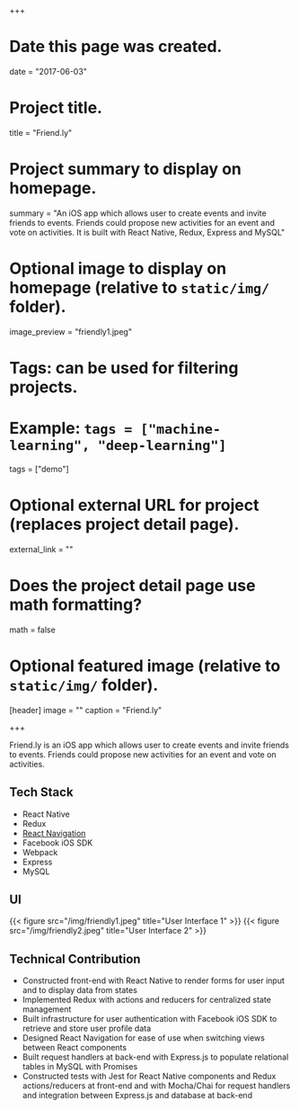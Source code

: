 +++
# Date this page was created.
date = "2017-06-03"

# Project title.
title = "Friend.ly"

# Project summary to display on homepage.
summary = "An iOS app which allows user to create events and invite friends to events. Friends could propose new activities for an event and vote on activities. It is built with React Native, Redux, Express and MySQL"

# Optional image to display on homepage (relative to `static/img/` folder).
image_preview = "friendly1.jpeg"

# Tags: can be used for filtering projects.
# Example: `tags = ["machine-learning", "deep-learning"]`
tags = ["demo"]

# Optional external URL for project (replaces project detail page).
external_link = ""

# Does the project detail page use math formatting?
math = false

# Optional featured image (relative to `static/img/` folder).
[header]
image = ""
caption = "Friend.ly"

+++

Friend.ly is an iOS app which allows user to create events and invite friends to events. Friends could propose new activities for an event and vote on activities.

## Tech Stack
* React Native
* Redux
* [React Navigation](https://reactnavigation.org/) 
* Facebook iOS SDK
* Webpack
* Express
* MySQL

## UI
{{< figure src="/img/friendly1.jpeg" title="User Interface 1" >}}
{{< figure src="/img/friendly2.jpeg" title="User Interface 2" >}}

## Technical Contribution
* Constructed front-end with React Native to render forms for user input and to display data from states 
* Implemented Redux  with actions and reducers for centralized state management
* Built infrastructure for user authentication with Facebook iOS SDK to retrieve and store user profile data
* Designed React Navigation for ease of use when switching views between React components 
* Built request handlers at back-end with Express.js to populate relational tables in MySQL with Promises
* Constructed tests with Jest for React Native components and Redux actions/reducers at front-end and with Mocha/Chai for request handlers and integration between Express.js and database at back-end
